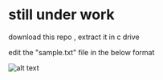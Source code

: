 
# still under work

download this repo , extract it in c drive 

edit the "sample.txt" file in the below format



![alt text](https://i.ibb.co/BNMzySW/image.png)

